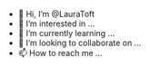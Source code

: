 - 👋 Hi, I’m @LauraToft
- 👀 I’m interested in ...
- 🌱 I’m currently learning ...
- 💞️ I’m looking to collaborate on ...
- 📫 How to reach me ...

<!---
LauraToft/LauraToft is a ✨ special ✨ repository because its `README.md` (this file) appears on your GitHub profile.
You can click the Preview link to take a look at your changes.
--->
